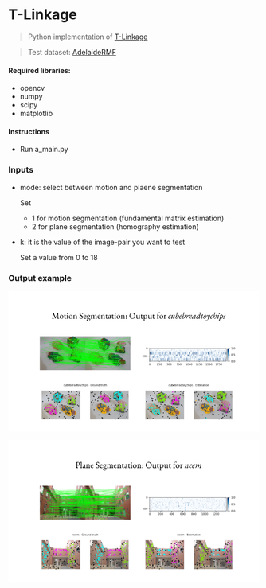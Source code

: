 # T-Linkage

> Python implementation of [T-Linkage](https://www.cv-foundation.org/openaccess/content_cvpr_2014/papers/Magri_T-Linkage_A_Continuous_2014_CVPR_paper.pdf)

> Test dataset: [AdelaideRMF](https://osf.io/gb5yc/)


#### Required libraries: 
- opencv
- numpy
- scipy
- matplotlib


#### Instructions
- Run a_main.py


### Inputs
- mode: select between motion and plaene segmentation
  
  Set
  - 1 for motion segmentation (fundamental matrix estimation)
  - 2 for plane segmentation (homography estimation)

- k: it is the value of the image-pair you want to test
  
  Set a value from 0 to 18


### Output example

![Matches](resources/readme_imgs/output_motion_segmentation.png)

![Preference_matrix](resources/readme_imgs/output_plane_segmentation.png)
